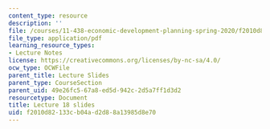 ```yaml
---
content_type: resource
description: ''
file: /courses/11-438-economic-development-planning-spring-2020/f2010d82133cb04ad2d88a13985d8e70_MIT11_438s20_lec18.pdf
file_type: application/pdf
learning_resource_types:
- Lecture Notes
license: https://creativecommons.org/licenses/by-nc-sa/4.0/
ocw_type: OCWFile
parent_title: Lecture Slides
parent_type: CourseSection
parent_uid: 49e26fc5-67a8-ed5d-942c-2d5a7ff1d3d2
resourcetype: Document
title: Lecture 18 slides
uid: f2010d82-133c-b04a-d2d8-8a13985d8e70
---
```

